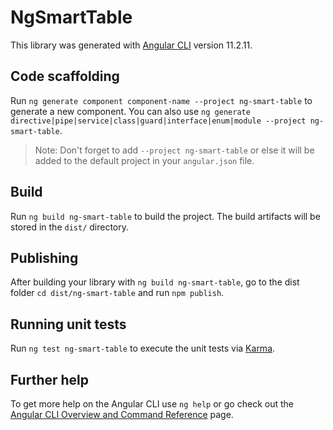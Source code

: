 # NgSmartTable

This library was generated with [Angular CLI](https://github.com/angular/angular-cli) version 11.2.11.

## Code scaffolding

Run `ng generate component component-name --project ng-smart-table` to generate a new component. You can also use `ng generate directive|pipe|service|class|guard|interface|enum|module --project ng-smart-table`.
> Note: Don't forget to add `--project ng-smart-table` or else it will be added to the default project in your `angular.json` file. 

## Build

Run `ng build ng-smart-table` to build the project. The build artifacts will be stored in the `dist/` directory.

## Publishing

After building your library with `ng build ng-smart-table`, go to the dist folder `cd dist/ng-smart-table` and run `npm publish`.

## Running unit tests

Run `ng test ng-smart-table` to execute the unit tests via [Karma](https://karma-runner.github.io).

## Further help

To get more help on the Angular CLI use `ng help` or go check out the [Angular CLI Overview and Command Reference](https://angular.io/cli) page.

